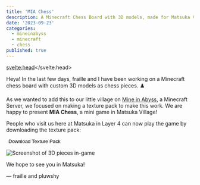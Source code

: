 ```yaml
---
title: 'MIA Chess'
description: A Minecraft Chess Board with 3D models, made for Matsuka Village on Mine in Abyss
date: '2023-09-23'
categories:
  - mineinabyss
  - minecraft
  - chess
published: true
---
```


<svelte:head><meta property="og:image" content="https://pluwshy.gay/chess.jpg" /></svelte:head>

Heya! In the last few days, fraille and I have been working on a Minecraft chess board with custom 3D models as chess pieces. ♟️

As we wanted to add this to our little village on [Mine in Abyss](https://mineinabyss.com/), a Minecraft Server, we focused on making a texture pack to make this work. We are happy to present **MIA Chess**, a mini game in Matsuka Village!

People who visit us here at Matsuka in Layer 4 can now play the game by downloading the texture pack:

<a href="/mia-chess.zip" target="_blank"><button>Download Texture Pack</button></a>

![Screenshot of 3D pieces in-game](/chess.jpg)

We hope to see you in Matsuka!

— fraille and pluwshy

<style>
    a {
        color: var(--brand);
    }
    
    button {
        background-color: var(--surface-3);
        margin: var(--size-3) 0;
        border: none;
    }
</style>
